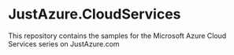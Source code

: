 JustAzure.CloudServices
=======================

This repository contains the samples for the Microsoft Azure Cloud Services series on JustAzure.com
